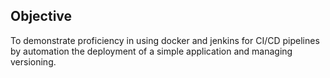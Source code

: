 ## Objective 
To demonstrate proficiency in using docker and jenkins for CI/CD pipelines by automation the deployment of a simple application and managing versioning.
